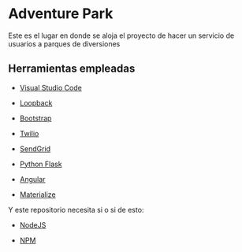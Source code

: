 # Adventure Park

Este es el lugar en donde se aloja el proyecto de hacer un servicio de usuarios a parques de diversiones

## Herramientas empleadas

 * [Visual Studio Code](https://code.visualstudio.com/)

 * [Loopback](https://loopback.io/)

 * [Bootstrap](https://getbootstrap.com/)

 * [Twilio](https://www.twilio.com/es-mx/)

 * [SendGrid](https://sendgrid.com/)

 * [Python Flask](https://flask.palletsprojects.com/en/2.2.x/)

 * [Angular](https://angular.io/)

 * [Materialize](https://materializecss.com/)

Y este repositorio necesita si o si de esto:

 * [NodeJS](https://nodejs.org/en/)

 * [NPM](https://www.npmjs.com/)

